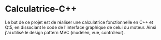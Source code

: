 # Calculatrice-C++
Le but de ce projet est de réaliser une  calculatrice fonctionnelle en C++ et Qt5, en dissociant le code de l'interface graphique de celui du moteur. Ainsi j'ai utilisé le design pattern MVC (modèlen, vue, contrôleur).

